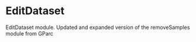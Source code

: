 # EditDataset
EditDataset module.  Updated and expanded version of the removeSamples module from GParc
